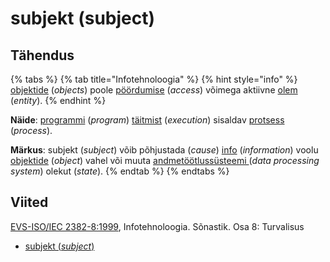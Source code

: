 # subjekt \(subject\)

## Tähendus

{% tabs %}
{% tab title="Infotehnoloogia" %}
{% hint style="info" %}
[objektide](objekt-object.md) \(_objects_\) poole [pöördumise](juurde-paeaesema-to-access.md) \(_access_\) võimega aktiivne [olem](olem-entity.md) \(_entity_\).
{% endhint %}

**Näide**: [programmi](programm-program.md) \(_program_\) [täitmist](taeitmine-execution.md) \(_execution_\) sisaldav [protsess](protsess-process.md) \(_process_\).

**Märkus**: subjekt \(_subject_\) võib põhjustada \(_cause_\) [info](informatsioon-information.md) \(_information_\) voolu [objektide](objekt-object.md) \(_object_\) vahel või muuta [andmetöötlussüsteemi ](andmetoeoetlussuesteem-data-processing-system.md)\(_data processing system_\) olekut \(_state_\).
{% endtab %}
{% endtabs %}

## Viited

[EVS-ISO/IEC 2382-8:1999](https://www.evs.ee/et/evs-iso-iec-2382-8-1999), Infotehnoloogia. Sõnastik. Osa 8: Turvalisus

* [subjekt \(_subject_\)](https://www.eki.ee/dict/its/index.cgi?Q=D12962E7-6C03-1014-88DC-FC5F0DBED45A&F=GUID&C01=1&C02=0&C10=1)

